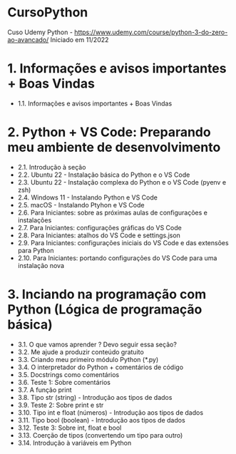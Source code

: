 # CursoPython
Cuso Udemy Python - https://www.udemy.com/course/python-3-do-zero-ao-avancado/
Iniciado em 11/2022

# 1. Informações e avisos importantes + Boas Vindas
  - 1.1. Informações e avisos importantes + Boas Vindas
# 2. Python + VS Code: Preparando meu ambiente de desenvolvimento
  - 2.1. Introdução à seção
  - 2.2. Ubuntu 22 - Instalação básica do Python e o VS Code
  - 2.3. Ubuntu 22 - Instalação complexa do Python e o VS Code (pyenv e zsh)
  - 2.4. Windows 11 - Instalando Python e VS Code
  - 2.5. macOS - Instalando Ptyhon e VS Code
  - 2.6. Para Iniciantes: sobre as próximas aulas de configurações e instalações
  - 2.7. Para Iniciantes: configurações gráficas do VS Code
  - 2.8. Para Iniciantes: atalhos do VS Code e settings.json
  - 2.9. Para Iniciantes: configurações iniciais do VS Code e das extensões para Python
  - 2.10. Para Iniciantes: portando configurações do VS Code para uma instalação nova
# 3. Inciando na programação com Python (Lógica de programação básica)
  - 3.1. O que vamos aprender ? Devo seguir essa seção?
  - 3.2. Me ajude a produzir conteúdo gratuito
  - 3.3. Criando meu primeiro módulo Python (*.py)
  - 3.4. O interpretador do Python + comentários de código
  - 3.5. Docstrings como comentários
  - 3.6. Teste 1: Sobre comentários
  - 3.7. A função print
  - 3.8. Tipo str (string) - Introdução aos tipos de dados
  - 3.9. Teste 2: Sobre print e str
  - 3.10. Tipo int e float (números) - Introdução aos tipos de dados
  - 3.11. Tipo bool (boolean) - Introdução aos tipos de dados
  - 3.12. Teste 3: Sobre int, float e bool
  - 3.13. Coerção de tipos (convertendo um tipo para outro)
  - 3.14. Introdução à variáveis em Python 

